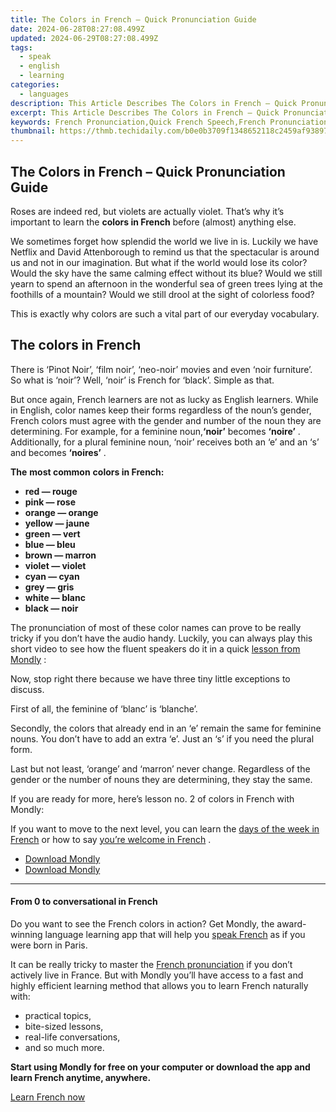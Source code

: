 ```yaml
---
title: The Colors in French – Quick Pronunciation Guide
date: 2024-06-28T08:27:08.499Z
updated: 2024-06-29T08:27:08.499Z
tags:
  - speak
  - english
  - learning
categories:
  - languages
description: This Article Describes The Colors in French – Quick Pronunciation Guide
excerpt: This Article Describes The Colors in French – Quick Pronunciation Guide
keywords: French Pronunciation,Quick French Speech,French Pronunciation Guide,Learn French Phonetics,Easy French Pronunciation Tips,French Language Learning Resources,Master French Pronunciation Quickly
thumbnail: https://thmb.techidaily.com/b0e0b3709f1348652118c2459af9389796059e0f6579c4e1ae20b05da950739b.jpg
---
```


## The Colors in French – Quick Pronunciation Guide

 Roses are indeed red, but violets are actually violet. That’s why it’s important to learn the **colors in French** before (almost) anything else.

 We sometimes forget how splendid the world we live in is. Luckily we have Netflix and David Attenborough to remind us that the spectacular is around us and not in our imagination. But what if the world would lose its color? Would the sky have the same calming effect without its blue? Would we still yearn to spend an afternoon in the wonderful sea of green trees lying at the foothills of a mountain? Would we still drool at the sight of colorless food?

 This is exactly why colors are such a vital part of our everyday vocabulary.

## The colors in French

 There is ‘Pinot Noir’, ‘film noir’, ‘neo-noir’ movies and even ‘noir furniture’. So what is ‘noir’? Well, ‘noir’ is French for ‘black’. Simple as that.

 But once again, French learners are not as lucky as English learners. While in English, color names keep their forms regardless of the noun’s gender, French colors must agree with the gender and number of the noun they are determining. For example, for a feminine noun,**‘noir’** becomes **‘noire’** . Additionally, for a plural feminine noun, ‘noir’ receives both an ‘e’ and an ‘s’ and becomes **‘noires’** .

**The** **most common** **colors in French:**

* **red — rouge**
* **pink — rose**
* **orange — orange**
* **yellow — jaune**
* **green — vert**
* **blue — bleu**
* **brown — marron**
* **violet — violet**
* **cyan — cyan**
* **grey — gris**
* **white — blanc**
* **black — noir**

 The pronunciation of most of these color names can prove to be really tricky if you don’t have the audio handy. Luckily, you can always play this short video to see how the fluent speakers do it in a quick [lesson from Mondly](https://app.adjust.io/5ixfg4k?campaign=blog-post-id-6381&fallback=https%3A%2F%2Fapp.mondly.com?avangate%5Fsrc=blog-post-id-6381?mother%5Flang=en%5Fus?target%5Flang=fr&redirect%5Fandroid=https%3A%2F%2Fplay.google.com%2Fstore%2Fapps%2Fdetails%3Fid%3Dcom.atistudios.mondly.languages&redirect%5Fios=https%3A%2F%2Fitunes.apple.com%2Fapp%2Fid987873536&redirect%5Fmacos=https%3A%2F%2Fapp.mondly.com?avangate%5Fsrc=blog-post-id-6381?mother%5Flang=en%5Fus?target%5Flang=fr) :

 Now, stop right there because we have three tiny little exceptions to discuss.

First of all, the feminine of ‘blanc’ is ‘blanche’.

 Secondly, the colors that already end in an ‘e’ remain the same for feminine nouns. You don’t have to add an extra ‘e’. Just an ‘s’ if you need the plural form.

 Last but not least, ‘orange’ and ‘marron’ never change. Regardless of the gender or the number of nouns they are determining, they stay the same.

 If you are ready for more, here’s lesson no. 2 of colors in French with Mondly:

 If you want to move to the next level, you can learn the [days of the week in French](https://shop.mondly.com/affiliate.php?ACCOUNT=ATISTUDI&AFFILIATE=108875&PATH=https://www.mondly.com?AFFILIATE=108875) or how to say [you’re welcome in French](https://shop.mondly.com/affiliate.php?ACCOUNT=ATISTUDI&AFFILIATE=108875&PATH=https://www.mondly.com?AFFILIATE=108875) .

* [Download Mondly](https://www.facebook.com/sharer/sharer.php?u=https%3A%2F%2Fwww.mondly.com%2Fblog%2Fcolors-in-french%2F&t=The+Colors+in+French+%E2%80%93+Quick+Pronunciation+Guide "Share on Facebook")
* [Download Mondly](https://shop.mondly.com/affiliate.php?ACCOUNT=ATISTUDI&AFFILIATE=108875&PATH=https://www.mondly.com?AFFILIATE=108875)

---

#### From 0 to conversational in French

 Do you want to see the French colors in action? Get Mondly, the award-winning language learning app that will help you [speak French](https://shop.mondly.com/affiliate.php?ACCOUNT=ATISTUDI&AFFILIATE=108875&PATH=https://www.mondly.com?AFFILIATE=108875) as if you were born in Paris.

 It can be really tricky to master the [French pronunciation](https://shop.mondly.com/affiliate.php?ACCOUNT=ATISTUDI&AFFILIATE=108875&PATH=https://www.mondly.com?AFFILIATE=108875) if you don’t actively live in France. But with Mondly you’ll have access to a fast and highly efficient learning method that allows you to learn French naturally with:

* practical topics,
* bite-sized lessons,
* real-life conversations,
* and so much more.

 **Start using Mondly for free on your computer or download the app and learn French anytime, anywhere.**

[Learn French now](https://adjt.mondly.com/5ixfg4k?campaign=blog-post-id-6381&fallback=https%3A%2F%2Fapp.mondly.com%3Futm%5Fmedium%3Dblog%5Fblog-post-id-6381%26utm%5Fsource%3Dblog-post-id-6381&redirect%5Fmacos=https%3A%2F%2Fapp.mondly.com%3Futm%5Fmedium%3Dblog%5Fblog-post-id-6381%26utm%5Fsource%3Dblog-post-id-6381&redirect%5Fandroid=https%3A%2F%2Fplay.google.com%2Fstore%2Fapps%2Fdetails%3Fid%3Dcom.atistudios.mondly.languages%3Futm%5Fmedium%3Dblog%5Fblog-post-id-6381%26utm%5Fsource%3Dblog-post-id-6381&redirect%5Fios=https%3A%2F%2Fapps.apple.com%2Fapp%2Fapple-store%2Fid987873536%3Fpt%3D78954800%26ct%3Dblog-post-id-6381%26mt%3D8 "Learn French now")

<ins class="adsbygoogle"
     style="display:block"
     data-ad-format="autorelaxed"
     data-ad-client="ca-pub-7571918770474297"
     data-ad-slot="1223367746"></ins>



<ins class="adsbygoogle"
     style="display:block"
     data-ad-client="ca-pub-7571918770474297"
     data-ad-slot="8358498916"
     data-ad-format="auto"
     data-full-width-responsive="true"></ins>


